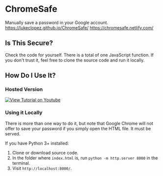 # ChromeSafe

Manually save a password in your Google account.
https://lukeclopez.github.io/ChromeSafe/
https://chromesafe.netlify.com/

## Is This Secure?

Check the code for yourself. There is a total of one JavaScript function. If you don't trust it, feel free to clone the source code and run it locally.

## How Do I Use It?

### Hosted Version

[![View Tutorial on Youtube](http://img.youtube.com/vi/oAI_YE-alqU/0.jpg)](https://youtu.be/oAI_YE-alqU)

### Using it Locally

There is more than one way to do it, but note that Google Chrome will not offer to save your password if you simply open the HTML file. It must be served.

If you have Python 3+ installed:

1. Clone or download source code.
2. In the folder where `index.html` is, run `python -m http.server 8000` in the terminal.
3. Visit `http://localhost:8000/`.
